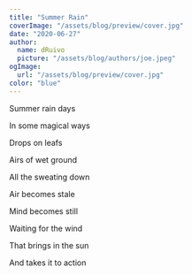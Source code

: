 ```yaml
---
title: "Summer Rain"
coverImage: "/assets/blog/preview/cover.jpg"
date: "2020-06-27"
author:
  name: dRuivo
  picture: "/assets/blog/authors/joe.jpeg"
ogImage:
  url: "/assets/blog/preview/cover.jpg"
color: "blue"
---
```


Summer rain days

In some magical ways

Drops on leafs

Airs of wet ground

All the sweating down

Air becomes stale

Mind becomes still

Waiting for the wind

That brings in the sun

And takes it to action
